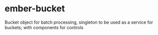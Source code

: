 ember-bucket
============

Bucket object for batch processing, singleton to be used as a service for buckets; with components for controls

